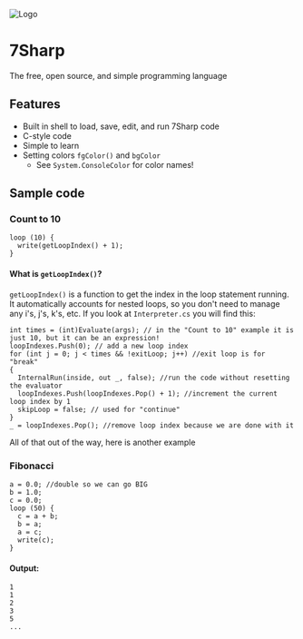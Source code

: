 ![Logo](logo.png)
# 7Sharp

The free, open source, and simple programming language

## Features

- Built in shell to load, save, edit, and run 7Sharp code
- C-style code
- Simple to learn
- Setting colors `fgColor()` and `bgColor`
  - See `System.ConsoleColor` for color names!

## Sample code

### Count to 10

```
loop (10) {
  write(getLoopIndex() + 1);
}
```
#### What is `getLoopIndex()`?
`getLoopIndex()` is a function to get the index in the loop statement running. It automatically accounts for nested loops, so you don't need to manage any i's, j's, k's, etc. If you look at `Interpreter.cs` you will find this:
```
int times = (int)Evaluate(args); // in the "Count to 10" example it is just 10, but it can be an expression!
loopIndexes.Push(0); // add a new loop index
for (int j = 0; j < times && !exitLoop; j++) //exit loop is for "break"
{
  InternalRun(inside, out _, false); //run the code without resetting the evaluator
  loopIndexes.Push(loopIndexes.Pop() + 1); //increment the current loop index by 1
  skipLoop = false; // used for "continue"
}
_ = loopIndexes.Pop(); //remove loop index because we are done with it
```
All of that out of the way, here is another example
### Fibonacci
```
a = 0.0; //double so we can go BIG
b = 1.0;
c = 0.0;
loop (50) {
  c = a + b;
  b = a;
  a = c;
  write(c);
}
```
#### Output:
```
1
1
2
3
5
...
```
